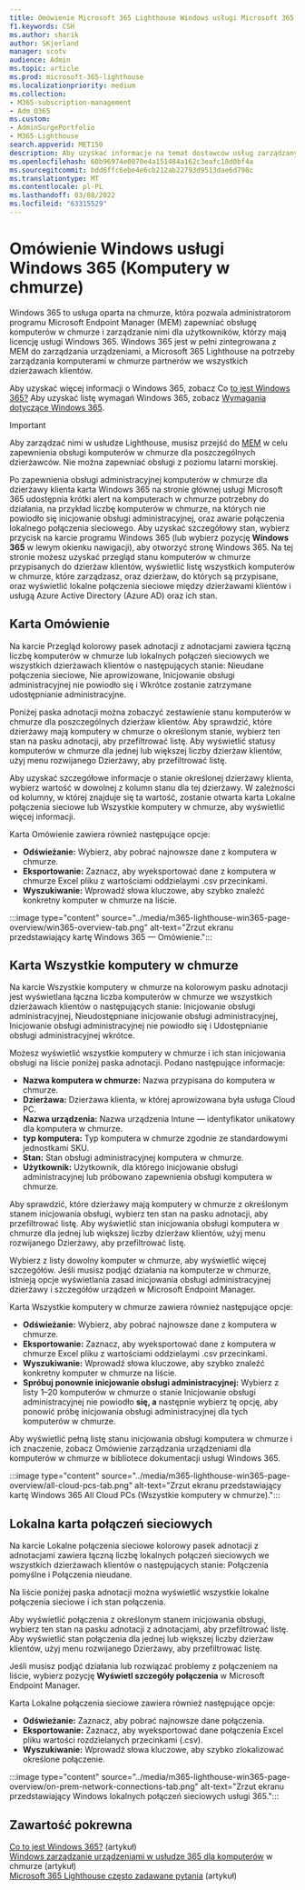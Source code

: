 ```yaml
---
title: Omówienie Microsoft 365 Lighthouse Windows usługi Microsoft 365 Lighthouse Windows 365 (komputery w chmurze)
f1.keywords: CSH
ms.author: sharik
author: SKjerland
manager: scotv
audience: Admin
ms.topic: article
ms.prod: microsoft-365-lighthouse
ms.localizationpriority: medium
ms.collection:
- M365-subscription-management
- Adm_O365
ms.custom:
- AdminSurgePortfolio
- M365-Lighthouse
search.appverid: MET150
description: Aby uzyskać informacje na temat dostawców usług zarządzanych (MSP) korzystających z Microsoft 365 Lighthouse, dowiedz się więcej o Windows usługi Windows 365 (na komputerach w chmurze).
ms.openlocfilehash: 60b96974e0070e4a151484a162c3eafc18d0bf4a
ms.sourcegitcommit: bdd6ffc6ebe4e6cb212ab22793d9513dae6d798c
ms.translationtype: MT
ms.contentlocale: pl-PL
ms.lasthandoff: 03/08/2022
ms.locfileid: "63315529"
---
```

# <a name="windows-365-cloud-pcs-page-overview"></a>Omówienie Windows usługi Windows 365 (Komputery w chmurze)  
  
Windows 365 to usługa oparta na chmurze, która pozwala administratorom programu Microsoft Endpoint Manager (MEM) zapewniać obsługę komputerów w chmurze i zarządzanie nimi dla użytkowników, którzy mają licencję usługi Windows 365. Windows 365 jest w pełni zintegrowana z MEM do zarządzania urządzeniami, a Microsoft 365 Lighthouse na potrzeby zarządzania komputerami w chmurze partnerów we wszystkich dzierżawach klientów.

Aby uzyskać więcej informacji o Windows 365, zobacz Co [to jest Windows 365?](/windows-365/overview) Aby uzyskać listę wymagań Windows 365, zobacz [Wymagania dotyczące Windows 365](/windows-365/enterprise/requirements).

> [!IMPORTANT]
> Aby zarządzać nimi w usłudze Lighthouse, musisz przejść do [MEM](https://go.microsoft.com/fwlink/p/?linkid=2150463) w celu zapewnienia obsługi komputerów w chmurze dla poszczególnych dzierżawców. Nie można zapewniać obsługi z poziomu latarni morskiej.

Po zapewnienia obsługi administracyjnej komputerów w chmurze dla dzierżawy klienta karta Windows 365 na stronie głównej usługi Microsoft 365 udostępnia krótki alert na komputerach w chmurze potrzebny do działania, na przykład liczbę komputerów w chmurze, na których nie powiodło się inicjowanie obsługi administracyjnej, oraz awarie połączenia lokalnego połączenia sieciowego. Aby uzyskać szczegółowy stan, wybierz przycisk na karcie programu Windows 365 (lub wybierz pozycję **Windows 365** w lewym okienku nawigacji), aby otworzyć stronę Windows 365. Na tej stronie możesz uzyskać przegląd stanu komputerów w chmurze przypisanych do dzierżaw klientów, wyświetlić listę wszystkich komputerów w chmurze, które zarządzasz, oraz dzierżaw, do których są przypisane, oraz wyświetlić lokalne połączenia sieciowe między dzierżawami klientów i usługą Azure Active Directory (Azure AD) oraz ich stan.

## <a name="overview-tab"></a>Karta Omówienie

Na karcie Przegląd kolorowy pasek adnotacji z adnotacjami zawiera łączną liczbę komputerów w chmurze lub lokalnych połączeń sieciowych we wszystkich dzierżawach klientów o następujących stanie: Nieudane połączenia sieciowe, Nie aprowizowane, Inicjowanie obsługi administracyjnej nie powiodło się i Wkrótce zostanie zatrzymane udostępnianie administracyjne.

Poniżej paska adnotacji można zobaczyć zestawienie stanu komputerów w chmurze dla poszczególnych dzierżaw klientów. Aby sprawdzić, które dzierżawy mają komputery w chmurze o określonym stanie, wybierz ten stan na pasku adnotacji, aby przefiltrować listę. Aby wyświetlić statusy komputerów w chmurze dla jednej lub większej liczby dzierżaw klientów, użyj menu  rozwijanego Dzierżawy, aby przefiltrować listę.

Aby uzyskać szczegółowe informacje o stanie określonej dzierżawy klienta, wybierz wartość w dowolnej z kolumn stanu dla tej dzierżawy. W zależności od kolumny, w której znajduje się  ta wartość, zostanie otwarta karta  Lokalne połączenia sieciowe lub Wszystkie komputery w chmurze, aby wyświetlić więcej informacji.

Karta Omówienie zawiera również następujące opcje:

- **Odświeżanie:** Wybierz, aby pobrać najnowsze dane z komputera w chmurze.
- **Eksportowanie:** Zaznacz, aby wyeksportować dane z komputera w chmurze Excel pliku z wartościami oddzielaymi .csv przecinkami.
- **Wyszukiwanie:** Wprowadź słowa kluczowe, aby szybko znaleźć konkretny komputer w chmurze na liście.

:::image type="content" source="../media/m365-lighthouse-win365-page-overview/win365-overview-tab.png" alt-text="Zrzut ekranu przedstawiający kartę Windows 365 — Omówienie.":::

## <a name="all-cloud-pcs-tab"></a>Karta Wszystkie komputery w chmurze

Na karcie Wszystkie komputery w chmurze na kolorowym pasku adnotacji jest wyświetlana łączna liczba komputerów w chmurze we wszystkich dzierżawach klientów o następujących stanie: Inicjowanie obsługi administracyjnej, Nieudostępniane inicjowanie obsługi administracyjnej, Inicjowanie obsługi administracyjnej nie powiodło się i Udostępnianie obsługi administracyjnej wkrótce.

Możesz wyświetlić wszystkie komputery w chmurze i ich stan inicjowania obsługi na liście poniżej paska adnotacji. Podano następujące informacje:

- **Nazwa komputera w chmurze:** Nazwa przypisana do komputera w chmurze.
- **Dzierżawa:** Dzierżawa klienta, w której aprowizowana była usługa Cloud PC.
- **Nazwa urządzenia:** Nazwa urządzenia Intune — identyfikator unikatowy dla komputera w chmurze.
- **typ komputera:** Typ komputera w chmurze zgodnie ze standardowymi jednostkami SKU.
- **Stan:** Stan obsługi administracyjnej komputera w chmurze.
- **Użytkownik:** Użytkownik, dla którego inicjowanie obsługi administracyjnej lub próbowano zapewnienia obsługi komputera w chmurze.

Aby sprawdzić, które dzierżawy mają komputery w chmurze z określonym stanem inicjowania obsługi, wybierz ten stan na pasku adnotacji, aby przefiltrować listę. Aby wyświetlić stan inicjowania obsługi komputera w chmurze dla jednej lub większej liczby dzierżaw klientów, użyj menu  rozwijanego Dzierżawy, aby przefiltrować listę.

Wybierz z listy dowolny komputer w chmurze, aby wyświetlić więcej szczegółów. Jeśli musisz podjąć działania na komputerze w chmurze, istnieją opcje wyświetlania zasad inicjowania obsługi administracyjnej dzierżawy i szczegółów urządzeń w Microsoft Endpoint Manager.

Karta Wszystkie komputery w chmurze zawiera również następujące opcje:

- **Odświeżanie:** Wybierz, aby pobrać najnowsze dane z komputera w chmurze.
- **Eksportowanie:** Zaznacz, aby wyeksportować dane z komputera w chmurze Excel pliku z wartościami oddzielaymi .csv przecinkami.
- **Wyszukiwanie:** Wprowadź słowa kluczowe, aby szybko znaleźć konkretny komputer w chmurze na liście.
- **Spróbuj ponownie inicjowanie obsługi administracyjnej:** Wybierz z listy 1–20 komputerów w chmurze o stanie Inicjowanie obsługi administracyjnej nie powiodło **się, a** następnie wybierz tę opcję, aby ponowić próbę inicjowania obsługi administracyjnej dla tych komputerów w chmurze.

Aby wyświetlić pełną listę stanu inicjowania obsługi komputera w chmurze i ich znaczenie, zobacz Omówienie zarządzania [](/windows-365/enterprise/device-management-overview#column-details) urządzeniami dla komputerów w chmurze w bibliotece dokumentacji usługi Windows 365.

:::image type="content" source="../media/m365-lighthouse-win365-page-overview/all-cloud-pcs-tab.png" alt-text="Zrzut ekranu przedstawiający kartę Windows 365 All Cloud PCs (Wszystkie komputery w chmurze).":::

## <a name="on-premises-network-connections-tab"></a>Lokalna karta połączeń sieciowych

Na karcie Lokalne połączenia sieciowe kolorowy pasek adnotacji z adnotacjami zawiera łączną liczbę lokalnych połączeń sieciowych we wszystkich dzierżawach klientów o następujących stanie: Połączenia pomyślne i Połączenia nieudane.

Na liście poniżej paska adnotacji można wyświetlić wszystkie lokalne połączenia sieciowe i ich stan połączenia.

Aby wyświetlić połączenia z określonym stanem inicjowania obsługi, wybierz ten stan na pasku adnotacji z adnotacjami, aby przefiltrować listę. Aby wyświetlić stan połączenia dla jednej lub większej liczby dzierżaw klientów, użyj menu rozwijanego  Dzierżawy, aby przefiltrować listę.

Jeśli musisz podjąć działania lub rozwiązać problemy z połączeniem na liście, wybierz pozycję **Wyświetl szczegóły połączenia** w Microsoft Endpoint Manager.

Karta Lokalne połączenia sieciowe zawiera również następujące opcje:

- **Odświeżanie:** Zaznacz, aby pobrać najnowsze dane połączenia.
- **Eksportowanie:** Zaznacz, aby wyeksportować dane połączenia Excel pliku wartości rozdzielanych przecinkami (.csv).
- **Wyszukiwanie:** Wprowadź słowa kluczowe, aby szybko zlokalizować określone połączenie.

:::image type="content" source="../media/m365-lighthouse-win365-page-overview/on-prem-network-connections-tab.png" alt-text="Zrzut ekranu przedstawiający Windows lokalnych połączeń sieciowych usługi 365.":::

## <a name="related-content"></a>Zawartość pokrewna

[Co to jest Windows 365?](/windows-365/overview) (artykuł)\
[Windows zarządzanie urządzeniami w usłudze 365 dla komputerów](/windows-365/enterprise/device-management-overview) w chmurze (artykuł)\
[Microsoft 365 Lighthouse często zadawane pytania](m365-lighthouse-faq.yml) (artykuł)